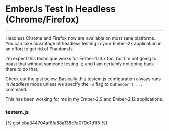 # EmberJs Test In Headless (Chrome/Firefox)
----

Headless Chrome and Firefox now are available on most sane platforms.  
You can take advantage of headless testing in your Ember-2x application
in an effort to get rid of PhantomJs.

I'm expect this technique works for Ember-1.13.x
too, but I'm not going to boast that without someone testing it; and I am
certainly not going back there to do that.

Check out the gist below.  Basically this testem.js configuration
always runs in _headless_ mode unless we specify the `-s` flag
to our `ember t ...` command.

This has been working for me in my Ember-2.9 and Ember-2.12 applications.

### testem.js

{% gist eba344704af8fa88a138c7a079d1d1f5 %}
